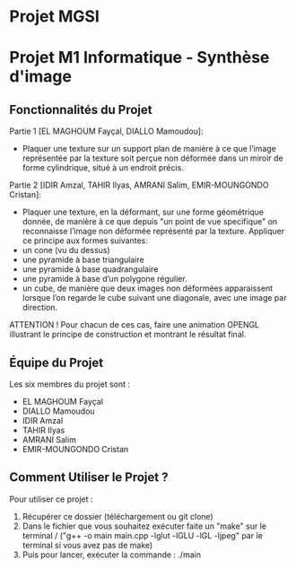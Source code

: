 # Projet MGSI
# Projet M1 Informatique - Synthèse d'image


## Fonctionnalités du Projet

Partie 1 [EL MAGHOUM Fayçal, DIALLO Mamoudou]:
- Plaquer une texture sur un support plan de manière à ce que l’image représentée par la texture soit perçue non déformée dans un miroir de forme
cylindrique, situé à un endroit précis.



Partie 2 [IDIR Amzal, TAHIR Ilyas, AMRANI Salim, EMIR-MOUNGONDO Cristan]:
- Plaquer une texture, en la déformant, sur une forme géométrique donnée, de manière à ce que depuis "un point de vue specifique" on reconnaisse l’image non déformée représenté par la texture.
Appliquer ce principe aux formes suivantes:
- un cone (vu du dessus)
- une pyramide à base triangulaire 
- une pyramide à base quadrangulaire
- une pyramide à base d’un polygone régulier.
- un cube, de manière que deux images non déformées apparaissent lorsque l’on regarde le cube suivant une diagonale, avec une image par direction.


ATTENTION ! 
Pour chacun de ces cas, faire une animation OPENGL illustrant le principe de construction et montrant le résultat final.

## Équipe du Projet

Les six membres du projet sont :

- EL MAGHOUM Fayçal
- DIALLO Mamoudou 
- IDIR Amzal
- TAHIR Ilyas 
- AMRANI Salim
- EMIR-MOUNGONDO Cristan


## Comment Utiliser le Projet ?

Pour utiliser ce projet :

1. Récupérer ce dossier (téléchargement ou git clone)
2. Dans le fichier que vous souhaitez exécuter faite un "make" sur le terminal / ("g++ -o main main.cpp -lglut -lGLU -lGL -ljpeg" par le terminal si vous avez pas de make)
3. Puis pour lancer, exécuter la commande : ./main


